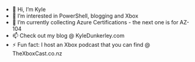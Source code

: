 - 👋 Hi, I’m Kyle
- 👀 I’m interested in PowerShell, blogging and Xbox
- 🌱 I’m currently collecting Azure Certifications - the next one is for AZ-104
- 📫 Check out my blog @ KyleDunkerley.com
- ⚡ Fun fact: I host an Xbox podcast that you can find @ TheXboxCast.co.nz

<!---
kyledunkerley/kyledunkerley is a ✨ special ✨ repository because its `README.md` (this file) appears on your GitHub profile.
You can click the Preview link to take a look at your changes.
--->
